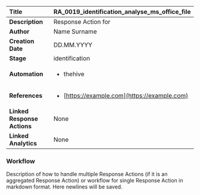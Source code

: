 | Title                       | RA_0019_identification_analyse_ms_office_file         |
|:----------------------------|:--------------------|
| **Description**             | Response Action for   |
| **Author**                  | Name Surname        |
| **Creation Date**           | DD.MM.YYYY |
| **Stage**                   | identification         |
| **Automation**              |<ul><li>thehive</li></ul> |
| **References**              |<ul><li>[https://example.com](https://example.com)</li></ul> |
| **Linked Response Actions** | None |
| **Linked Analytics**        | None |


### Workflow

Description of how to handle multiple Response Actions (if it is an aggregated Response Action) or workflow for single Response Action in markdown format.
Here newlines will be saved.  

